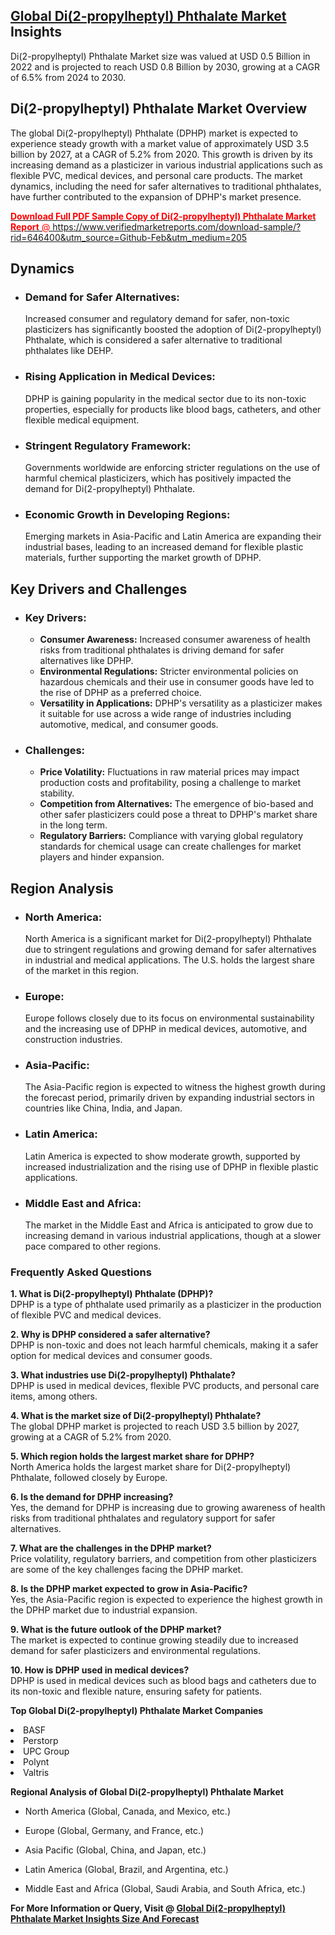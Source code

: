 <h2><a href="https://www.verifiedmarketreports.com/download-sample/?rid=646400&amp;utm_source=Github&amp;utm_medium=205" target="_blank">Global Di(2-propylheptyl) Phthalate Market</a> Insights</h2><p>Di(2-propylheptyl) Phthalate Market size was valued at USD 0.5 Billion in 2022 and is projected to reach USD 0.8 Billion by 2030, growing at a CAGR of 6.5% from 2024 to 2030.</p><p> <h2>Di(2-propylheptyl) Phthalate Market Overview</h2> <p>The global Di(2-propylheptyl) Phthalate (DPHP) market is expected to experience steady growth with a market value of approximately USD 3.5 billion by 2027, at a CAGR of 5.2% from 2020. This growth is driven by its increasing demand as a plasticizer in various industrial applications such as flexible PVC, medical devices, and personal care products. The market dynamics, including the need for safer alternatives to traditional phthalates, have further contributed to the expansion of DPHP's market presence.</p> <p><a href="#"><p><span class=""><span style="color: #ff0000;"><strong>Download Full PDF Sample Copy of Di(2-propylheptyl) Phthalate Market Report</strong> @ </span><a href="https://www.verifiedmarketreports.com/download-sample/?rid=646400&amp;utm_source=Github-Feb&amp;utm_medium=205" target="_blank">https://www.verifiedmarketreports.com/download-sample/?rid=646400&amp;utm_source=Github-Feb&amp;utm_medium=205</a></span></p></a></p> <h2>Dynamics</h2> <ul> <li><h3>Demand for Safer Alternatives:</h3> Increased consumer and regulatory demand for safer, non-toxic plasticizers has significantly boosted the adoption of Di(2-propylheptyl) Phthalate, which is considered a safer alternative to traditional phthalates like DEHP.</li> <li><h3>Rising Application in Medical Devices:</h3> DPHP is gaining popularity in the medical sector due to its non-toxic properties, especially for products like blood bags, catheters, and other flexible medical equipment.</li> <li><h3>Stringent Regulatory Framework:</h3> Governments worldwide are enforcing stricter regulations on the use of harmful chemical plasticizers, which has positively impacted the demand for Di(2-propylheptyl) Phthalate.</li> <li><h3>Economic Growth in Developing Regions:</h3> Emerging markets in Asia-Pacific and Latin America are expanding their industrial bases, leading to an increased demand for flexible plastic materials, further supporting the market growth of DPHP.</li> </ul> <h2>Key Drivers and Challenges</h2> <ul> <li><h3>Key Drivers:</h3> <ul> <li><strong>Consumer Awareness:</strong> Increased consumer awareness of health risks from traditional phthalates is driving demand for safer alternatives like DPHP.</li> <li><strong>Environmental Regulations:</strong> Stricter environmental policies on hazardous chemicals and their use in consumer goods have led to the rise of DPHP as a preferred choice.</li> <li><strong>Versatility in Applications:</strong> DPHP's versatility as a plasticizer makes it suitable for use across a wide range of industries including automotive, medical, and consumer goods.</li> </ul> </li> <li><h3>Challenges:</h3> <ul> <li><strong>Price Volatility:</strong> Fluctuations in raw material prices may impact production costs and profitability, posing a challenge to market stability.</li> <li><strong>Competition from Alternatives:</strong> The emergence of bio-based and other safer plasticizers could pose a threat to DPHP's market share in the long term.</li> <li><strong>Regulatory Barriers:</strong> Compliance with varying global regulatory standards for chemical usage can create challenges for market players and hinder expansion.</li> </ul> </li> </ul> <h2>Region Analysis</h2> <ul> <li><h3>North America:</h3> North America is a significant market for Di(2-propylheptyl) Phthalate due to stringent regulations and growing demand for safer alternatives in industrial and medical applications. The U.S. holds the largest share of the market in this region.</li> <li><h3>Europe:</h3> Europe follows closely due to its focus on environmental sustainability and the increasing use of DPHP in medical devices, automotive, and construction industries.</li> <li><h3>Asia-Pacific:</h3> The Asia-Pacific region is expected to witness the highest growth during the forecast period, primarily driven by expanding industrial sectors in countries like China, India, and Japan.</li> <li><h3>Latin America:</h3> Latin America is expected to show moderate growth, supported by increased industrialization and the rising use of DPHP in flexible plastic applications.</li> <li><h3>Middle East and Africa:</h3> The market in the Middle East and Africa is anticipated to grow due to increasing demand in various industrial applications, though at a slower pace compared to other regions.</li> </ul> <h3>Frequently Asked Questions</h3> <p><strong>1. What is Di(2-propylheptyl) Phthalate (DPHP)?</strong><br>DPHP is a type of phthalate used primarily as a plasticizer in the production of flexible PVC and medical devices.</p> <p><strong>2. Why is DPHP considered a safer alternative?</strong><br>DPHP is non-toxic and does not leach harmful chemicals, making it a safer option for medical devices and consumer goods.</p> <p><strong>3. What industries use Di(2-propylheptyl) Phthalate?</strong><br>DPHP is used in medical devices, flexible PVC products, and personal care items, among others.</p> <p><strong>4. What is the market size of Di(2-propylheptyl) Phthalate?</strong><br>The global DPHP market is projected to reach USD 3.5 billion by 2027, growing at a CAGR of 5.2% from 2020.</p> <p><strong>5. Which region holds the largest market share for DPHP?</strong><br>North America holds the largest market share for Di(2-propylheptyl) Phthalate, followed closely by Europe.</p> <p><strong>6. Is the demand for DPHP increasing?</strong><br>Yes, the demand for DPHP is increasing due to growing awareness of health risks from traditional phthalates and regulatory support for safer alternatives.</p> <p><strong>7. What are the challenges in the DPHP market?</strong><br>Price volatility, regulatory barriers, and competition from other plasticizers are some of the key challenges facing the DPHP market.</p> <p><strong>8. Is the DPHP market expected to grow in Asia-Pacific?</strong><br>Yes, the Asia-Pacific region is expected to experience the highest growth in the DPHP market due to industrial expansion.</p> <p><strong>9. What is the future outlook of the DPHP market?</strong><br>The market is expected to continue growing steadily due to increased demand for safer plasticizers and environmental regulations.</p> <p><strong>10. How is DPHP used in medical devices?</strong><br>DPHP is used in medical devices such as blood bags and catheters due to its non-toxic and flexible nature, ensuring safety for patients.</p> </p><p><strong>Top Global Di(2-propylheptyl) Phthalate Market Companies</strong></p><div data-test-id=""><p><li>BASF</li><li> Perstorp</li><li> UPC Group</li><li> Polynt</li><li> Valtris</li></p><div><strong>Regional Analysis of&nbsp;Global Di(2-propylheptyl) Phthalate Market</strong></div><ul><li dir="ltr"><p dir="ltr">North America&nbsp;(Global, Canada, and Mexico, etc.)</p></li><li dir="ltr"><p dir="ltr">Europe (Global, Germany, and France, etc.)</p></li><li dir="ltr"><p dir="ltr">Asia Pacific&nbsp;(Global, China, and Japan, etc.)</p></li><li dir="ltr"><p dir="ltr">Latin America&nbsp;(Global, Brazil, and Argentina, etc.)</p></li><li dir="ltr">Middle East and Africa&nbsp;(Global, Saudi Arabia, and South Africa, etc.)</li></ul><p><strong>For More Information or Query, Visit @&nbsp;</strong><strong><a href="https://www.verifiedmarketreports.com/product/di-2-propylheptyl-phthalate-market/?utm_source=Github&amp;utm_medium=205" target="_blank">Global Di(2-propylheptyl) Phthalate Market Insights Size And Forecast</a></strong></p></div>
